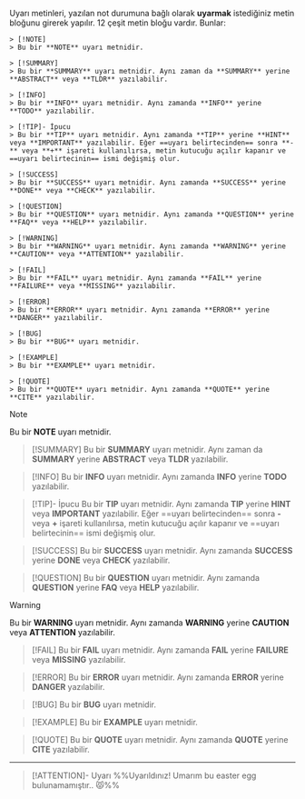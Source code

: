 Uyarı metinleri, yazılan not durumuna bağlı olarak **uyarmak** istediğiniz metin bloğunu girerek yapılır. 12 çeşit metin bloğu vardır. Bunlar:
```
> [!NOTE]
> Bu bir **NOTE** uyarı metnidir.

> [!SUMMARY]
> Bu bir **SUMMARY** uyarı metnidir. Aynı zaman da **SUMMARY** yerine **ABSTRACT** veya **TLDR** yazılabilir.

> [!INFO]
> Bu bir **INFO** uyarı metnidir. Aynı zamanda **INFO** yerine **TODO** yazılabilir.

> [!TIP]- İpucu
> Bu bir **TIP** uyarı metnidir. Aynı zamanda **TIP** yerine **HINT** veya **IMPORTANT** yazılabilir. Eğer ==uyarı belirtecinden== sonra **-** veya **+** işareti kullanılırsa, metin kutucuğu açılır kapanır ve ==uyarı belirtecinin== ismi değişmiş olur.

> [!SUCCESS]
> Bu bir **SUCCESS** uyarı metnidir. Aynı zamanda **SUCCESS** yerine **DONE** veya **CHECK** yazılabilir.

> [!QUESTION]
> Bu bir **QUESTION** uyarı metnidir. Aynı zamanda **QUESTION** yerine **FAQ** veya **HELP** yazılabilir.

> [!WARNING]
> Bu bir **WARNING** uyarı metnidir. Aynı zamanda **WARNING** yerine **CAUTION** veya **ATTENTION** yazılabilir.

> [!FAIL]
> Bu bir **FAIL** uyarı metnidir. Aynı zamanda **FAIL** yerine **FAILURE** veya **MISSING** yazılabilir.

> [!ERROR]
> Bu bir **ERROR** uyarı metnidir. Aynı zamanda **ERROR** yerine **DANGER** yazılabilir.

> [!BUG]
> Bu bir **BUG** uyarı metnidir.

> [!EXAMPLE]
> Bu bir **EXAMPLE** uyarı metnidir.

> [!QUOTE]
> Bu bir **QUOTE** uyarı metnidir. Aynı zamanda **QUOTE** yerine **CITE** yazılabilir.
```
> [!NOTE]
> Bu bir **NOTE** uyarı metnidir.

> [!SUMMARY]
> Bu bir **SUMMARY** uyarı metnidir. Aynı zaman da **SUMMARY** yerine **ABSTRACT** veya **TLDR** yazılabilir.

> [!INFO]
> Bu bir **INFO** uyarı metnidir. Aynı zamanda **INFO** yerine **TODO** yazılabilir.

> [!TIP]- İpucu
> Bu bir **TIP** uyarı metnidir. Aynı zamanda **TIP** yerine **HINT** veya **IMPORTANT** yazılabilir. Eğer ==uyarı belirtecinden== sonra **-** veya **+** işareti kullanılırsa, metin kutucuğu açılır kapanır ve ==uyarı belirtecinin== ismi değişmiş olur.

> [!SUCCESS]
> Bu bir **SUCCESS** uyarı metnidir. Aynı zamanda **SUCCESS** yerine **DONE** veya **CHECK** yazılabilir.

> [!QUESTION]
> Bu bir **QUESTION** uyarı metnidir. Aynı zamanda **QUESTION** yerine **FAQ** veya **HELP** yazılabilir.

> [!WARNING]
> Bu bir **WARNING** uyarı metnidir. Aynı zamanda **WARNING** yerine **CAUTION** veya **ATTENTION** yazılabilir.

> [!FAIL]
> Bu bir **FAIL** uyarı metnidir. Aynı zamanda **FAIL** yerine **FAILURE** veya **MISSING** yazılabilir.

> [!ERROR]
> Bu bir **ERROR** uyarı metnidir. Aynı zamanda **ERROR** yerine **DANGER** yazılabilir.

> [!BUG]
> Bu bir **BUG** uyarı metnidir.

> [!EXAMPLE]
> Bu bir **EXAMPLE** uyarı metnidir.

> [!QUOTE]
> Bu bir **QUOTE** uyarı metnidir. Aynı zamanda **QUOTE** yerine **CITE** yazılabilir.

---
> [!ATTENTION]- Uyarı
> %%Uyarıldınız! Umarım bu easter egg bulunamamıştır.. 😾%%
